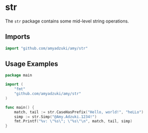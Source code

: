 # str
The `str` package contains some mid-level string operations.

## Imports
```go
import "github.com/amyadzuki/amy/str"
```

## Usage Examples
```go
package main

import (
	"fmt"
	"github.com/amyadzuki/amy/str"
)

func main() {
	match, tail := str.CaseHasPrefix("Hello, world!", "heLLo")
	simp := str.Simp("@Amy.Adzuki.1234!")
	fmt.Printf("%v: \"%s\"; \"%s\"\n", match, tail, simp)
}
```

